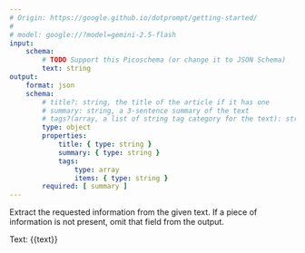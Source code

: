 ```yaml
---
# Origin: https://google.github.io/dotprompt/getting-started/
#
# model: google://?model=gemini-2.5-flash
input:
    schema:
        # TODO Support this Picoschema (or change it to JSON Schema)
        text: string
output:
    format: json
    schema:
        # title?: string, the title of the article if it has one
        # summary: string, a 3-sentence summary of the text
        # tags?(array, a list of string tag category for the text): string,
        type: object
        properties:
            title: { type: string }
            summary: { type: string }
            tags:
                type: array
                items: { type: string }
        required: [ summary ]
---
```


Extract the requested information from the given text. If a piece of information is not present, omit that field from the output.

Text: {{text}}
